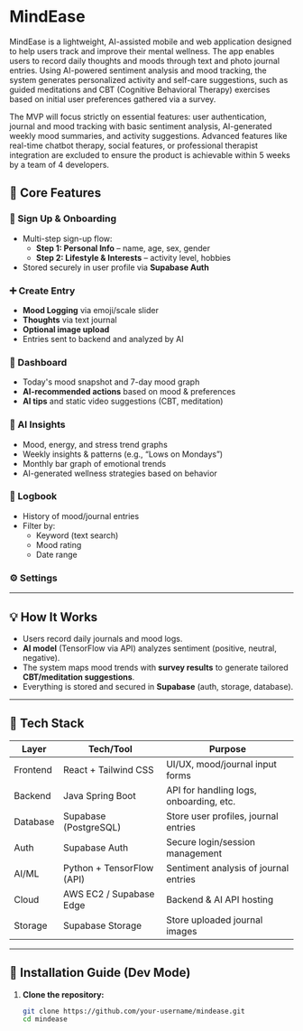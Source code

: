 # MindEase
MindEase is a lightweight, AI-assisted mobile and web application designed to help users track and improve their mental wellness. The app enables users to record daily thoughts and moods through text and photo journal entries. Using AI-powered sentiment analysis and mood tracking, the system generates personalized activity and self-care suggestions, such as guided meditations and CBT (Cognitive Behavioral Therapy) exercises based on initial user preferences gathered via a survey.

The MVP will focus strictly on essential features: user authentication, journal and mood tracking with basic sentiment analysis, AI-generated weekly mood summaries, and activity suggestions. Advanced features like real-time chatbot therapy, social features, or professional therapist integration are excluded to ensure the product is achievable within 5 weeks by a team of 4 developers.

## 📱 Core Features

### 🔐 Sign Up & Onboarding
- Multi-step sign-up flow:
  - **Step 1: Personal Info** – name, age, sex, gender
  - **Step 2: Lifestyle & Interests** – activity level, hobbies
- Stored securely in user profile via **Supabase Auth**

### ➕ Create Entry
- **Mood Logging** via emoji/scale slider
- **Thoughts** via text journal
- **Optional image upload**
- Entries sent to backend and analyzed by AI

### 🏡 Dashboard
- Today's mood snapshot and 7-day mood graph
- **AI-recommended actions** based on mood & preferences
- **AI tips** and static video suggestions (CBT, meditation)

### 🤖 AI Insights
- Mood, energy, and stress trend graphs
- Weekly insights & patterns (e.g., “Lows on Mondays”)
- Monthly bar graph of emotional trends
- AI-generated wellness strategies based on behavior

### 📘 Logbook
- History of mood/journal entries
- Filter by:
  - Keyword (text search)
  - Mood rating
  - Date range

### ⚙️ Settings

---

## 💡 How It Works

- Users record daily journals and mood logs.
- **AI model** (TensorFlow via API) analyzes sentiment (positive, neutral, negative).
- The system maps mood trends with **survey results** to generate tailored **CBT/meditation suggestions**.
- Everything is stored and secured in **Supabase** (auth, storage, database).

---

## 🧰 Tech Stack

| Layer       | Tech/Tool                     | Purpose                                      |
|-------------|-------------------------------|----------------------------------------------|
| Frontend    | React + Tailwind CSS          | UI/UX, mood/journal input forms              |
| Backend     | Java Spring Boot              | API for handling logs, onboarding, etc.      |
| Database    | Supabase (PostgreSQL)         | Store user profiles, journal entries         |
| Auth        | Supabase Auth                 | Secure login/session management              |
| AI/ML       | Python + TensorFlow (API)     | Sentiment analysis of journal entries        |
| Cloud       | AWS EC2 / Supabase Edge       | Backend & AI API hosting                     |
| Storage     | Supabase Storage              | Store uploaded journal images                |

---

## 🚀 Installation Guide (Dev Mode)

1. **Clone the repository:**
   ```bash
   git clone https://github.com/your-username/mindease.git
   cd mindease
